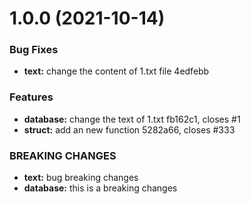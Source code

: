 # 1.0.0 (2021-10-14)


### Bug Fixes

* **text:** change the content of 1.txt file 4edfebb


### Features

* **database:** change the text of 1.txt fb162c1, closes #1
* **struct:** add an new function 5282a66, closes #333


### BREAKING CHANGES

* **text:** bug breaking changes
* **database:** this is a breaking changes



